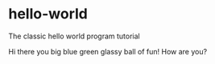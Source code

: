 # hello-world
The classic hello world program tutorial

Hi there you big blue green glassy ball of fun! How are you?
